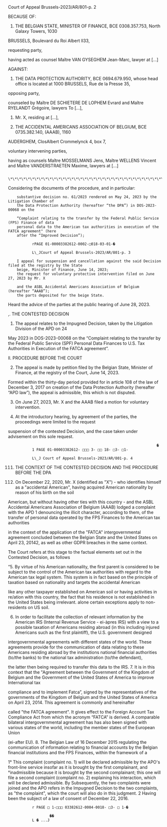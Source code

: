 Court of Appeal Brussels-2023/AR/801-p. 2

BECAUSE OF:

1. THE BELGIAN STATE, MINISTER OF FINANCE, BCE 0308.357.753, North Galaxy Towers, 1030

BRUSSELS, Boulevard du Roi Albert lI33,

requesting party,

having acted as counsel Maître VAN GYSEGHEM Jean-Marc, lawyer at \[...\]

AGAINST:

1. THE DATA PROTECTION AUTHORITY, BCE 0694.679.950, whose head office is located at 1000
BRUSSELS, Rue de la Presse 35,

opposing party,

counseled by Maître DE SCHIETERE DE LOPHEM Evrard and Maître RYELANDT Grégoire, lawyers
To \[...\],

1. Mr. X, residing at \[...\],

2. THE ACCIDENTAL AMERICANS ASSOCIATION OF BELGIUM, BCE 0735.382.140, (AAAB), 1160

AUDERGHEM, ClosAlbert Crommelynck 4, box 7,

voluntary intervening parties,

having as counsels Maître MOSSELMANS Jens, Maître WELLENS Vincent and Maître
VANDERSTRAETEN Maxime, lawyers at \[...\]

                           \*\*\*\*\*\*\*\*\*\*\*\*\*\*\*\*\*\*\*\*\*\*\*\*\*\*\*\*\*\*\*\*\*\*\*\*\*\*

Considering the documents of the procedure, and in particular:

        substantive decision no. 61/2023 rendered on May 24, 2023 by the Litigation Chamber of
        the Data Protection Authority (hereafter “the DPA”) in DOS-2023-00068 on the

        “Complaint relating to the transfer by the Federal Public Service (FPS) Finance of data
        personal data to the American tax authorities in execution of the FATCA agreement" (here
        after the “Improved Decision”);

               rPAGE 01-00003382612-0002-□018-03-01-� 

               L\_JCourt of Appeal Brussels-2023/AR/801-p. 3

        I appeal for suspension and cancellation against the said Decision filed at the registry by the State
        beige, Minister of Finance, June 14, 2023;
        the request for voluntary protective intervention filed on June 27, 2023 by Mr. X

        and the ASBL Accidental Americans Association of Belgium (hereafter “AAAB”);
        the parts deposited for the beige State.

Heard the advice of the parties at the public hearing of June 28, 2023.

,. THE CONTESTED DECISION

1. The appeal relates to the Impugned Decision, taken by the Litigation Division of the APD on 24

May 2023 in DOS-2023-00068 on the “Complaint relating to the transfer by the Federal Public Service
(SPF) Personal Data Finances to U.S. Tax Authorities in Execution of
the FATCA agreement”.

ll. PROCEDURE BEFORE THE COURT

2. The appeal is made by petition filed by the Belgian State, Minister of Finance, at the registry
of the Court, June 14, 2023.

Formed within the thirty-day period provided for in article 108 of the law of December 3, 2017 on
creation of the Data Protection Authority (hereafter “APD law”), the appeal is admissible, this
which is not disputed.

3. On June 27, 2023, Mr. X and the AAAB filed a motion for voluntary intervention.

4. At the introductory hearing, by agreement of the parties, the proceedings were limited to the request

suspension of the contested Decision, and the case taken under advisement on this sole request.

                                                                        � 
               1 PAGE 01-00003382612- □□□ 3- □□ 18- □3- □1-

               L\_J Court of Appeal Brussels-2023/AR/801-p. 4

 111. THE CONTEXT OF THE CONTESTED DECISION AND THE PROCEDURE BEFORE THE DPA

 5. On December 22, 2020, Mr. X (identified as "X") - who identifies himself as a
 "accidental American", having acquired American nationality by reason of his birth on the soil

American, but without having other ties with this country - and the ASBL Accidental Americans Association of
Belgium (AAAB) lodged a complaint with the APD 1 denouncing the illicit character, according to them, of the
transfer of personal data operated by the FPS Finances to the American tax authorities

in the context of the application of the "FATCA" intergovernmental agreement concluded between the Belgian State
and the United States on April 23, 20142, as well as other GDPR breaches in the same context.

 The Court refers at this stage to the factual elements set out in the Contested Decision, as follows

“5. By virtue of his American nationality, the first parent is considered to be subject to the
control of the American tax authorities with regard to the American tax legal system. This system
is in fact based on the principle of taxation based on nationality and targets the accidental American

like any other taxpayer established on American soil or having activities in re/ation with this
country, the fact that his residence is not established in the United States being irrelevant. alone
certain exceptions apply to non-residents on US soil.

6. In order to facilitate the collection of relevant information by the American IRS (Internal Revenue
Service - ei-àpres IRS) with a view to a possible taxation of Americans residing abroad (in this
including injured Americans such as the first plaintiff), the U.S. government designed

intergovernmental agreements with different states of the world. These agreements provide for the
communication of data relating to these Americans residing abroad by the institutions
national financial authorities (to/the banks) to the national tax administration (to/the defendant),

the latter then being required to transfer this data to the IRS.
7. It is in this context that the "Agreement between the Government of the Kingdom of
Belgium and the Government of the United States of America to improve International tax

compliance and to implement Fatca”, signed by the representatives of the governments of the Kingdom
of Belgium and the United States of America on April 23, 2014. This agreement is commonly and hereinafter

called "the FATCA agreement". It gives effect to the Foreign Account Tax Compliance Act
from which the acronym “FATCA” is derived. A comparable bilateral intergovernmental agreement has
has also been signed with various states of the world, including the member states of the European Union

(ei-after EU).
8. The Belgian Law of 16 December 2015 regulating the communication of information relating to
financial accounts by the Belgian financial institutions and the FPS Finances, within the framework of a

1°
 This complaint (complaint no. 1) will be declared admissible by the APO's front-line service insofar as it is
brought by the first complainant, and °inadmissible because it is brought by the second complainant; this one
will file a second complaint (complaint no. 2) explaining his interaction, which will be declared admissible. By
Subsequently, the two complaints were joined and the APO refers in the Impugned Decision to the two complaints, as
"the complaint", which the court will also do in this judgment.
2 Having been the subject of a law of consent of December 22, 2016.

               r PAGE □ 1-□□□ 03382612-0004-0018- □3- □ 1-� 

                       �� 
               L � ...J
